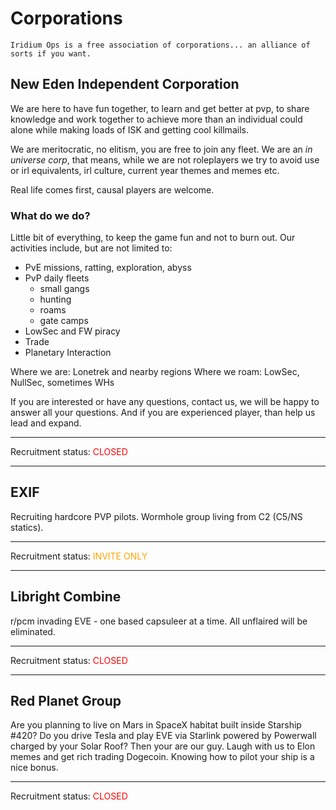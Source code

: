 # Corporations

```
Iridium Ops is a free association of corporations... an alliance of sorts if you want.
```

## New Eden Independent Corporation

We are here to have fun together, to learn and get better at pvp, to share knowledge and work together to achieve more than an individual could alone while making loads of ISK and getting cool killmails.

We are meritocratic, no elitism, you are free to join any fleet. We are an *in universe corp*, that means, while we are not roleplayers we try to avoid use or irl equivalents, irl culture, current year themes and memes etc.

Real life comes first, causal players are welcome.

### What do we do?

Little bit of everything, to keep the game fun and not to burn out. Our activities include, but are not limited to:

- PvE missions, ratting, exploration, abyss
- PvP daily fleets
   - small gangs
   - hunting
   - roams
   - gate camps
- LowSec and FW piracy
- Trade
- Planetary Interaction

Where we are: Lonetrek and nearby regions
Where we roam: LowSec, NullSec, sometimes WHs

If you are interested or have any questions, contact us, we will be happy to answer all your questions.
And if you are experienced player, than help us lead and expand.

------

Recruitment status: <span style="color:red;">CLOSED</span>

------

## EXIF

Recruiting hardcore PVP pilots. Wormhole group living from C2 (C5/NS statics).

------

Recruitment status: <span style="color:orange;">INVITE ONLY</span>

------

## Libright Combine

r/pcm invading EVE - one based capsuleer at a time. All unflaired will be eliminated.

------

Recruitment status: <span style="color:red;">CLOSED</span>

------

## Red Planet Group

Are you planning to live on Mars in SpaceX habitat built inside Starship #420? Do you drive Tesla and play EVE via Starlink powered by Powerwall charged by your Solar Roof? Then your are our guy. Laugh with us to Elon memes and get rich trading Dogecoin. Knowing how to pilot your ship is a nice bonus.

------

Recruitment status: <span style="color:red;">CLOSED</span>


